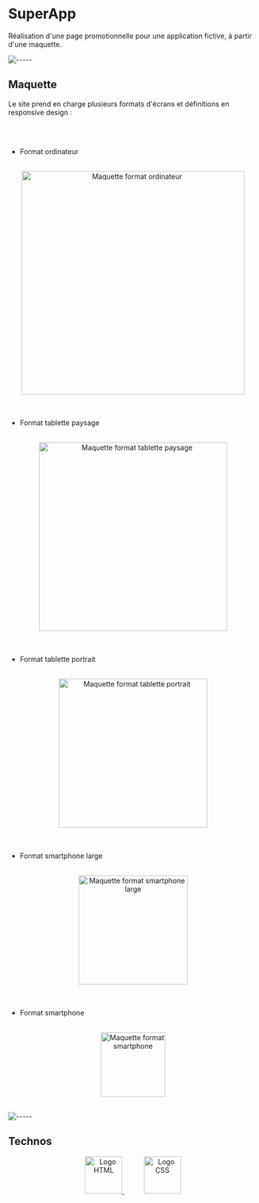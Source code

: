 # SuperApp

Réalisation d'une page promotionnelle pour une application fictive, à partir d'une maquette.

![-----](https://raw.githubusercontent.com/andreasbm/readme/master/assets/lines/fire.png)

## Maquette

Le site prend en charge plusieurs formats d'écrans et définitions en responsive design :

<br />
<br />

- Format ordinateur
<br />
<div align="center">
    <img width="450px"  src="./images/maquette/ordinateur.png" alt="Maquette format ordinateur">
</div>

<br />
<br />

- Format tablette paysage
<br />
<div align="center">
    <img width="380px"  src="./images/maquette/tablette_paysage.png" alt="Maquette format tablette paysage">
</div>

<br />
<br />

- Format tablette portrait
<br />
<div align="center">
    <img width="300px"  src="./images/maquette/tablette_portrait.png" alt="Maquette format tablette portrait">
</div>

<br />
<br />

- Format smartphone large
<br />
<div align="center">
    <img width="220px"  src="./images/maquette/smartphone_large.png" alt="Maquette format smartphone large">
</div>

<br />
<br />

- Format smartphone
<br />
<div align="center">
    <img width="130px"  src="./images/maquette/smartphone.png" alt="Maquette format smartphone">
</div>

<br />

![-----](https://raw.githubusercontent.com/andreasbm/readme/master/assets/lines/fire.png)

## Technos
   
<p align="center"> 
    <a href="https://developer.mozilla.org/fr/docs/Web/HTML" target="_blank" rel="noreferrer">
        <img width="75px" src='https://drive.google.com/uc?export=view&id=10K18tSqjh9QIOyjatPgJhNQXKkTlDZS8'  alt="Logo HTML">
    </a>
     &nbsp &nbsp &nbsp &nbsp &nbsp
    <a  href="https://developer.mozilla.org/fr/docs/Web/CSS" target="_blank" rel="noreferrer">
        <img width="75px" src='https://drive.google.com/uc?export=view&id=1RQZJzDAGW39RFxPbXlObZU4XY3a1e4n7'  alt="Logo CSS">
    </a>
</p>
